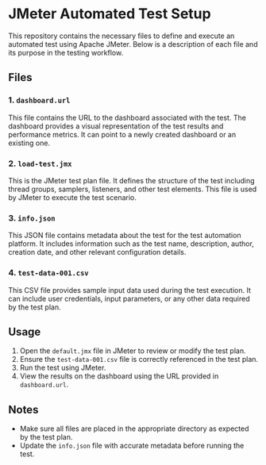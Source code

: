 # JMeter Automated Test Setup

This repository contains the necessary files to define and execute an automated test using Apache JMeter. Below is a description of each file and its purpose in the testing workflow.

## Files

### 1. `dashboard.url`
This file contains the URL to the dashboard associated with the test. The dashboard provides a visual representation of the test results and performance metrics. It can point to a newly created dashboard or an existing one.

### 2. `load-test.jmx`
This is the JMeter test plan file. It defines the structure of the test including thread groups, samplers, listeners, and other test elements. This file is used by JMeter to execute the test scenario.

### 3. `info.json`
This JSON file contains metadata about the test for the test automation platform. It includes information such as the test name, description, author, creation date, and other relevant configuration details.

### 4. `test-data-001.csv`
This CSV file provides sample input data used during the test execution. It can include user credentials, input parameters, or any other data required by the test plan.

## Usage

1. Open the `default.jmx` file in JMeter to review or modify the test plan.
2. Ensure the `test-data-001.csv` file is correctly referenced in the test plan.
3. Run the test using JMeter.
4. View the results on the dashboard using the URL provided in `dashboard.url`.

## Notes

- Make sure all files are placed in the appropriate directory as expected by the test plan.
- Update the `info.json` file with accurate metadata before running the test.

